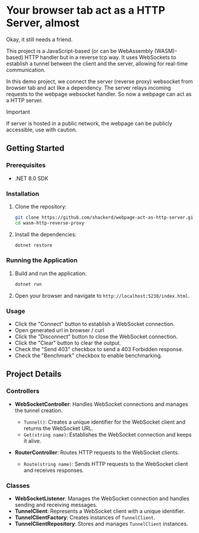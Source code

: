 # Your browser tab act as a HTTP Server, almost
Okay, it still needs a friend.


This project is a JavaScript-based (or can be WebAssembly (WASM)-based) HTTP handler but in a reverse tcp way. It uses WebSockets to establish a tunnel between the client and the server, allowing for real-time communication.

In this demo project, we connect the server (reverse proxy) websocket from browser tab and act like a dependency. The server relays incoming requests to the webpage websocket handler. So now a webpage can act as a HTTP server.

> [!IMPORTANT]
> If server is hosted in a public network, the webpage can be publicly accessible, use with caution.

## Getting Started

### Prerequisites

- .NET 8.0 SDK

### Installation

1. Clone the repository:
    ```sh
    git clone https://github.com/shackerd/webpage-act-as-http-server.git
    cd wasm-http-reverse-proxy
    ```

2. Install the dependencies:
    ```sh
    dotnet restore
    ```

### Running the Application

1. Build and run the application:
    ```sh
    dotnet run
    ```

2. Open your browser and navigate to `http://localhost:5230/index.html`.

### Usage

- Click the "Connect" button to establish a WebSocket connection.
- Open generated url in browser / curl
- Click the "Disconnect" button to close the WebSocket connection.
- Click the "Clear" button to clear the output.
- Check the "Send 403" checkbox to send a 403 Forbidden response.
- Check the "Benchmark" checkbox to enable benchmarking.

## Project Details

### Controllers

- **WebSocketController**: Handles WebSocket connections and manages the tunnel creation.
  - `Tunnel()`: Creates a unique identifier for the WebSocket client and returns the WebSocket URL.
  - `Get(string name)`: Establishes the WebSocket connection and keeps it alive.

- **RouterController**: Routes HTTP requests to the WebSocket clients.
  - `Route(string name)`: Sends HTTP requests to the WebSocket client and receives responses.

### Classes

- **WebSocketListener**: Manages the WebSocket connection and handles sending and receiving messages.
- **TunnelClient**: Represents a WebSocket client with a unique identifier.
- **TunnelClientFactory**: Creates instances of `TunnelClient`.
- **TunnelClientRepository**: Stores and manages `TunnelClient` instances.

